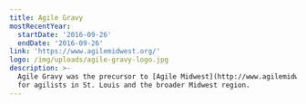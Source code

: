 ```yaml
---
title: Agile Gravy
mostRecentYear:
  startDate: '2016-09-26'
  endDate: '2016-09-26'
link: 'https://www.agilemidwest.org/'
logo: /img/uploads/agile-gravy-logo.jpg
description: >-
  Agile Gravy was the precursor to [Agile Midwest](http://www.agilemidwest.org). Agile Gravy offered a one-day conference
  for agilists in St. Louis and the broader Midwest region. 
---
```


